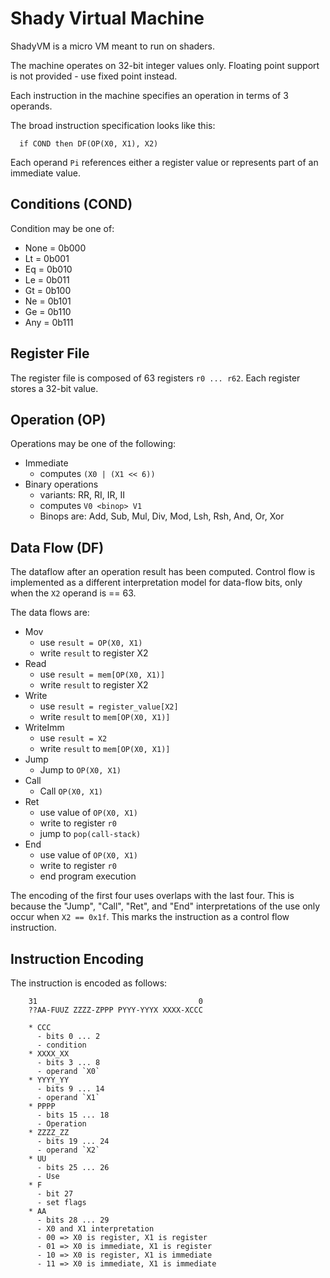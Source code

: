 # Shady Virtual Machine

ShadyVM is a micro VM meant to run on shaders.

The machine operates on 32-bit integer values only.  Floating point support is
not provided - use fixed point instead.

Each instruction in the machine specifies an operation in terms of 3 operands.

The broad instruction specification looks like this:

```
  if COND then DF(OP(X0, X1), X2)
```

Each operand `Pi` references either a register value or represents part of
an immediate value.

## Conditions (COND)

Condition may be one of:

  * None = 0b000
  * Lt   = 0b001
  * Eq   = 0b010
  * Le   = 0b011
  * Gt   = 0b100
  * Ne   = 0b101
  * Ge   = 0b110
  * Any  = 0b111

## Register File

The register file is composed of 63 registers `r0 ... r62`.  Each register
stores a 32-bit value.

## Operation (OP)

Operations may be one of the following:

  * Immediate
    - computes `(X0 | (X1 << 6))`
  * Binary operations
    - variants: RR, RI, IR, II
    - computes `V0 <binop> V1`
    - Binops are: Add, Sub, Mul, Div, Mod, Lsh, Rsh, And, Or, Xor

## Data Flow (DF)

The dataflow after an operation result has been computed.  Control flow
is implemented as a different interpretation model for data-flow bits,
only when the `X2` operand is == 63.

The data flows are:

  * Mov
    - use `result = OP(X0, X1)`
    - write `result` to register X2
  * Read
    - use `result = mem[OP(X0, X1)]`
    - write `result` to register X2
  * Write
    - use `result = register_value[X2]`
    - write `result` to `mem[OP(X0, X1)]`
  * WriteImm
    - use `result = X2`
    - write `result` to `mem[OP(X0, X1)]`
  * Jump
    - Jump to `OP(X0, X1)`
  * Call
    - Call `OP(X0, X1)`
  * Ret
    - use value of `OP(X0, X1)`
    - write to register `r0`
    - jump to `pop(call-stack)`
  * End
    - use value of `OP(X0, X1)`
    - write to register `r0`
    - end program execution

The encoding of the first four uses overlaps with the last four.
This is because the "Jump", "Call", "Ret", and "End" interpretations of the use
only occur when `X2 == 0x1f`.  This marks the instruction as a control flow
instruction.

## Instruction Encoding

The instruction is encoded as follows:

```
    31                                    0
    ??AA-FUUZ ZZZZ-ZPPP PYYY-YYYX XXXX-XCCC

    * CCC
      - bits 0 ... 2
      - condition
    * XXXX_XX
      - bits 3 ... 8
      - operand `X0`
    * YYYY_YY
      - bits 9 ... 14
      - operand `X1`
    * PPPP
      - bits 15 ... 18
      - Operation
    * ZZZZ_ZZ
      - bits 19 ... 24
      - operand `X2`
    * UU
      - bits 25 ... 26
      - Use
    * F
      - bit 27
      - set flags
    * AA
      - bits 28 ... 29
      - X0 and X1 interpretation
      - 00 => X0 is register, X1 is register
      - 01 => X0 is immediate, X1 is register
      - 10 => X0 is register, X1 is immediate
      - 11 => X0 is immediate, X1 is immediate
```
